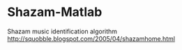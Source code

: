 # Shazam-Matlab
Shazam music identification algorithm http://squobble.blogspot.com/2005/04/shazamhome.html

